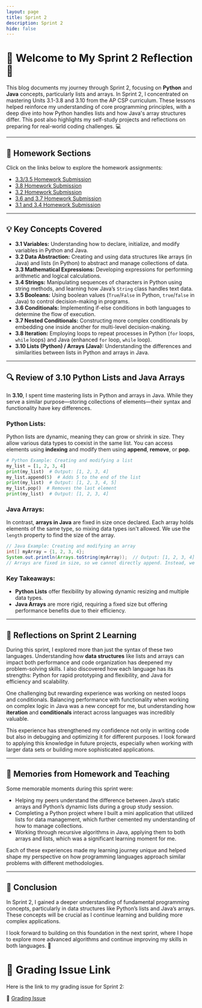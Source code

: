 ```yaml
---
layout: page
title: Sprint 2
description: Sprint 2
hide: false
---
```

# 🌟 **Welcome to My Sprint 2 Reflection** 🌟
This blog documents my journey through Sprint 2, focusing on **Python** and **Java** concepts, particularly lists and arrays. In Sprint 2, I concentrated on mastering Units 3.1-3.8 and 3.10 from the AP CSP curriculum. These lessons helped reinforce my understanding of core programming principles, with a deep dive into how Python handles lists and how Java's array structures differ. This post also highlights my self-study projects and reflections on preparing for real-world coding challenges. 💻

---

## 🚀 **Homework Sections**
Click on the links below to explore the homework assignments:

- [3.3/3.5 Homework Submission](3.3_3.5_LessonHW.md)
- [3.8 Homework Submission](3.8_hw.md)
- [3.2 Homework Submission](3.2_hw.md)
- [3.6 and 3.7 Homework Submission](3.6_and_3.7.md)
- [3.1 and 3.4 Homework Submission](3.1_3.4.md)

---

## 💡 **Key Concepts Covered**
- **3.1 Variables:** Understanding how to declare, initialize, and modify variables in Python and Java.
- **3.2 Data Abstraction:** Creating and using data structures like arrays (in Java) and lists (in Python) to abstract and manage collections of data.
- **3.3 Mathematical Expressions:** Developing expressions for performing arithmetic and logical calculations.
- **3.4 Strings:** Manipulating sequences of characters in Python using string methods, and learning how Java’s `String` class handles text data.
- **3.5 Booleans:** Using boolean values (`True`/`False` in Python, `true`/`false` in Java) to control decision-making in programs.
- **3.6 Conditionals:** Implementing if-else conditions in both languages to determine the flow of execution.
- **3.7 Nested Conditionals:** Constructing more complex conditionals by embedding one inside another for multi-level decision-making.
- **3.8 Iteration:** Employing loops to repeat processes in Python (`for` loops, `while` loops) and Java (enhanced `for` loop, `while` loop).
- **3.10 Lists (Python) / Arrays (Java):** Understanding the differences and similarities between lists in Python and arrays in Java.

---

## 🔍 **Review of 3.10 Python Lists and Java Arrays**
In **3.10**, I spent time mastering lists in Python and arrays in Java. While they serve a similar purpose—storing collections of elements—their syntax and functionality have key differences.

### **Python Lists:**
Python lists are dynamic, meaning they can grow or shrink in size. They allow various data types to coexist in the same list. You can access elements using **indexing** and modify them using **append**, **remove**, or **pop**.

```python
# Python Example: Creating and modifying a list
my_list = [1, 2, 3, 4]
print(my_list)  # Output: [1, 2, 3, 4]
my_list.append(5)  # Adds 5 to the end of the list
print(my_list)  # Output: [1, 2, 3, 4, 5]
my_list.pop()  # Removes the last element
print(my_list)  # Output: [1, 2, 3, 4]
```

### **Java Arrays:**
In contrast, **arrays in Java** are fixed in size once declared. Each array holds elements of the same type, so mixing data types isn't allowed. We use the `length` property to find the size of the array.

```java
// Java Example: Creating and modifying an array
int[] myArray = {1, 2, 3, 4};
System.out.println(Arrays.toString(myArray));  // Output: [1, 2, 3, 4]
// Arrays are fixed in size, so we cannot directly append. Instead, we create a new array if needed.
```

### Key Takeaways:
- **Python Lists** offer flexibility by allowing dynamic resizing and multiple data types.
- **Java Arrays** are more rigid, requiring a fixed size but offering performance benefits due to their efficiency.

---

## 💭 **Reflections on Sprint 2 Learning**

During this sprint, I explored more than just the syntax of these two languages. Understanding how **data structures** like lists and arrays can impact both performance and code organization has deepened my problem-solving skills. I also discovered how each language has its strengths: Python for rapid prototyping and flexibility, and Java for efficiency and scalability.

One challenging but rewarding experience was working on nested loops and conditionals. Balancing performance with functionality when working on complex logic in Java was a new concept for me, but understanding how **iteration** and **conditionals** interact across languages was incredibly valuable.

This experience has strengthened my confidence not only in writing code but also in debugging and optimizing it for different purposes. I look forward to applying this knowledge in future projects, especially when working with larger data sets or building more sophisticated applications.

---

## 💭 **Memories from Homework and Teaching**

Some memorable moments during this sprint were:
- Helping my peers understand the difference between Java’s static arrays and Python’s dynamic lists during a group study session.
- Completing a Python project where I built a mini application that utilized lists for data management, which further cemented my understanding of how to manage collections.
- Working through recursive algorithms in Java, applying them to both arrays and lists, which was a significant learning moment for me.

Each of these experiences made my learning journey unique and helped shape my perspective on how programming languages approach similar problems with different methodologies.

---

## 🎉 **Conclusion**

In Sprint 2, I gained a deeper understanding of fundamental programming concepts, particularly in data structures like Python’s lists and Java’s arrays. These concepts will be crucial as I continue learning and building more complex applications.

I look forward to building on this foundation in the next sprint, where I hope to explore more advanced algorithms and continue improving my skills in both languages. 🚀

# 📝 **Grading Issue Link**

Here is the link to my grading issue for Sprint 2:

🔗 [Grading Issue](https://github.com/Mom5MoreMins/aranya_student_2025/issues/11#issue-2582036000)
